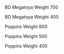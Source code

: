 BD Megatoya
Weight 
700

BD Megatoya
Weight 
400

Poppins
Weight 
600

Poppins
Weight 
500

Poppins
Weight 
400